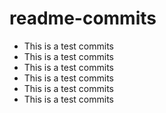 # readme-commits
- This is a test commits
- This is a test commits
- This is a test commits
- This is a test commits
- This is a test commits
- This is a test commits
